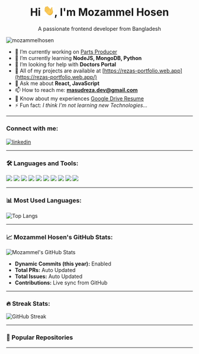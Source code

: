 <h1 align="center">Hi <img src="https://raw.githubusercontent.com/ABSphreak/ABSphreak/master/gifs/Hi.gif" width="30px">, I'm Mozammel Hosen</h1>
<p align="center">A passionate frontend developer from Bangladesh</p>

<p align="left">
  <img src="https://komarev.com/ghpvc/?username=mozammelhosen&label=Profile%20views&color=0e75b6&style=flat" alt="mozammelhosen" />
</p>

- 🔭 I’m currently working on [Parts Producer](#)
- 🌱 I’m currently learning **NodeJS, MongoDB, Python**
- 👯 I’m looking for help with **Doctors Portal**
- 📁 All of my projects are available at [https://rezas-portfolio.web.app](https://rezas-portfolio.web.app/)
- 💬 Ask me about **React, JavaScript**
- 📫 How to reach me: **masudreza.dev@gmail.com**
- 📄 Know about my experiences [Google Drive Resume](https://drive.google.com/file/d/1Fn0JjkQoAVZcY1rM3KSoCeAK6JYOA/view?usp=drivesdk)
- ⚡ Fun fact: *I think I'm not learning new Technologies...*

---

### Connect with me:

<p align="left">
  <a href="https://linkedin.com/in/" target="blank">
    <img align="center" src="https://cdn.jsdelivr.net/npm/simple-icons@v3/icons/linkedin.svg" alt="linkedin" height="30" width="40" />
  </a>
</p>

---

### 🛠 Languages and Tools:

<p align="left">
  <img src="https://img.shields.io/badge/Bootstrap-563D7C?style=flat&logo=bootstrap&logoColor=white"/>
  <img src="https://img.shields.io/badge/CSS-239120?style=flat&logo=css3&logoColor=white"/>
  <img src="https://img.shields.io/badge/Express.js-000000?style=flat&logo=express&logoColor=white"/>
  <img src="https://img.shields.io/badge/Firebase-FFCA28?style=flat&logo=firebase&logoColor=black"/>
  <img src="https://img.shields.io/badge/HTML-E34F26?style=flat&logo=html5&logoColor=white"/>
  <img src="https://img.shields.io/badge/JavaScript-F7DF1E?style=flat&logo=javascript&logoColor=black"/>
  <img src="https://img.shields.io/badge/Linux-FCC624?style=flat&logo=linux&logoColor=black"/>
  <img src="https://img.shields.io/badge/MongoDB-47A248?style=flat&logo=mongodb&logoColor=white"/>
  <img src="https://img.shields.io/badge/Node.js-339933?style=flat&logo=nodedotjs&logoColor=white"/>
  <img src="https://img.shields.io/badge/React-61DAFB?style=flat&logo=react&logoColor=black"/>
</p>

---

### 📊 Most Used Languages:

![Top Langs](https://github-readme-stats.vercel.app/api/top-langs/?username=mozammelhosen&layout=compact&theme=default)

---

### 📈 Mozammel Hosen's GitHub Stats:

![Mozammel's GitHub Stats](https://github-readme-stats.vercel.app/api?username=mozammelhosen&show_icons=true&locale=en&theme=default)

- **Dynamic Commits (this year):** Enabled
- **Total PRs:** Auto Updated
- **Total Issues:** Auto Updated
- **Contributions:** Live sync from GitHub

---

### 🔥 Streak Stats:

![GitHub Streak](https://github-readme-streak-stats.herokuapp.com/?user=mozammelhosen&theme=default)

---

### 📂 Popular Repositories

<!-- Add project cards here using GitHub Repo Cards if needed -->

---

